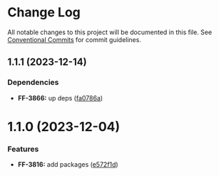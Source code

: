 # Change Log

All notable changes to this project will be documented in this file.
See [Conventional Commits](https://conventionalcommits.org) for commit guidelines.

## 1.1.1 (2023-12-14)


### Dependencies

* **FF-3866:** up deps ([fa0786a](https://github.com/cloud-ru-tech/frontend-tools/commit/fa0786a94f8f29f075ea0eac40e7eb1a31c833cf))





# 1.1.0 (2023-12-04)


### Features

* **FF-3816:** add packages ([e572f1d](https://github.com/cloud-ru-tech/frontend-tools/commit/e572f1df9593bb511ae7a08f8933bdc07dbfe349))
